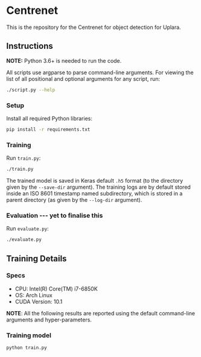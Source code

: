 # Centrenet

This is the repository for the Centrenet for object detection for Uplara.

## Instructions

**NOTE:** Python 3.6+ is needed to run the code.

All scripts use argparse to parse command-line arguments.
For viewing the list of all positional and optional arguments for any script, run:
```sh
./script.py --help
```

### Setup
Install all required Python libraries:
```sh
pip install -r requirements.txt
```
    

### Training
Run `train.py`:
```sh
./train.py
```
The trained model is saved in Keras default `.h5` format (to the directory given by the `--save-dir` argument).
The training logs are by default stored inside an ISO 8601 timestamp named subdirectory, which is stored in a parent directory (as given by the `--log-dir` argument).

### Evaluation  --- yet to finalise this
Run `evaluate.py`:
```sh
./evaluate.py
```


## Training Details

### Specs
* CPU: Intel(R) Core(TM) i7-6850K
* OS: Arch Linux
* CUDA Version: 10.1

**NOTE**: All the following results are reported using the default command-line arguments and hyper-parameters.

### Training model
```sh
python train.py
```
